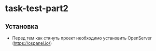 # task-test-part2

## Установка

* Перед тем как стянуть проект необходимо установить OpenServer (https://ospanel.io/)



